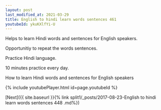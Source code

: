 ```yaml
---
layout: post
last_modified_at: 2021-03-29
title: English to hindi learn words sentences 461 
youtubeId: ykuKXlfYi-U
---
```

 
 
Helps to learn Hindi words and sentences for English speakers.

Opportunitiy to repeat the words sentences. 

Practice Hindi language. 
 
10 minutes practice every day. 
 
How to learn Hindi words and sentences for English speakers 
 
{% include youtubePlayer.html id=page.youtubeId %}
 
 
[Next]({{ site.baseurl }}{% link  split1/_posts/2017-08-23-English to hindi learn words sentences 448 .md%})
 
